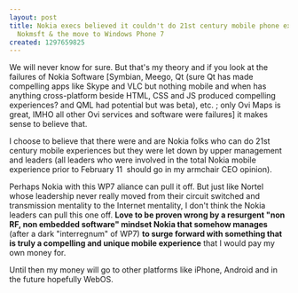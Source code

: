 ```yaml
---
layout: post
title: Nokia execs believed it couldn't do 21st century mobile phone experience hence
  Nokmsft & the move to Windows Phone 7
created: 1297659825
---
```

<p>We will never know for sure. But that's my theory and if you look at the failures of Nokia Software [Symbian, Meego, Qt (sure Qt&nbsp;has made compelling apps like Skype and VLC but nothing mobile and when has anything cross-platform beside HTML, CSS and JS produced compelling experiences? and QML had potential but was beta), etc. ; only Ovi Maps is great, IMHO all other Ovi services and software were failures] it makes sense to believe that.</p> <p>I choose to believe that there were and are Nokia folks who can do 21st century mobile experiences but they were let down by upper management and leaders (all leaders who were involved in the total Nokia mobile experience prior to February 11 &nbsp;should go in my armchair CEO opinion).</p><p>Perhaps Nokia with this WP7 aliance can pull it off. But just like Nortel whose leadership never really moved from their circuit switched and transmission mentality to the Internet mentality, I don't think the Nokia leaders can pull this one off. <strong>Love to be proven wrong by a resurgent "non RF, non embedded software" mindset Nokia that somehow manages</strong> (after a dark "interregnum" of WP7) <strong>to surge forward with something that is truly a compelling and unique mobile experience</strong> that I would pay my own money for.</p><p>Until then my money will go to other platforms like iPhone, Android and in the future hopefully WebOS.</p>
